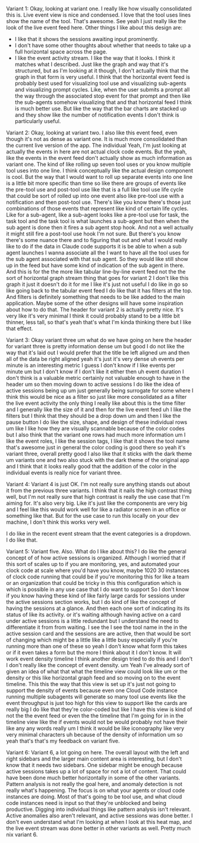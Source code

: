 Variant 1:
Okay, looking at variant one. I really like how visually consolidated this is. Live event view is nice and condensed. I love that the tool uses lines show the name of the tool. That's awesome. See yeah I just really like the look of the live event feed here.
Other things I like about this design are:
- I like that it shows the sessions awaiting input prominently.
- I don't have some other thoughts about whether that needs to take up a full horizontal space across the page.
- I like the event activity stream. I like the way that it looks. I think it matches what I described.
Just like the graph and way that it's structured, but as I'm looking at it though, I don't actually think that the graph in that form is very useful. I think that the horizontal event feed is probably best used for visualizing tool use and visualizing sub-agents and visualizing prompt cycles. Like, when the user submits a prompt all the way through the associated stop event for that prompt and then like the sub-agents somehow visualizing that and that horizontal feed I think is much better use. But like the way that the bar charts are stacked up and they show like the number of notification events I don't think is particularly useful.

Variant 2:
Okay, looking at variant two. I also like this event feed, even though it's not as dense as variant one. It is much more consolidated than the current live version of the app. The individual Yeah, I'm just looking at actually the events in here are not actual clock code events. But the yeah, like the events in the event feed don't actually show as much information as variant one. The kind of like rolling up seven tool uses or you know multiple tool uses into one line. I think conceptually like the actual design component is cool. But the way that I would want to roll up separate events into one line is a little bit more specific than time so like there are groups of events like the pre-tool use and post-tool use like that is a full like tool use life cycle that could be sort of rolled up into one event also like pre-tool use with a notification and then post-tool use. There's like you know there's those just combinations of those events that represent like kind of certain life cycles. Like for a sub-agent, like a sub-agent looks like a pre-tool use for task, the task tool and the task tool is what launches a sub-agent but then when the sub agent is done then it fires a sub agent stop hook. And not a well actually it might still fire a post-tool use hook I'm not sure. But there's you know there's some nuance there and to figuring that out and what I would really like to do if the data in Claude code supports it is be able to when a sub agent launches I wanna associate all the I want to have all the tool uses for the sub agent associated with that sub agent. So they would like still show up in the feed but have some kind of indication of the sub agent in there. And this is for the the more like tabular line-by-line event feed not the the sort of horizontal graph stream thing that goes for variant 2 I don't like this graph it just it doesn't do it for me I like it's just not useful I do like in go so like going back to the tabular event feed I do like that it has filters at the top. And filters is definitely something that needs to be like added to the main application. Maybe some of the other designs will have some inspiration about how to do that. The header for variant 2 is actually pretty nice. It's very like it's very minimal I think it could probably stand to be a little bit thinner, less tall, so that's yeah that's what I'm kinda thinking there but I like that effect.

Variant 3:
Okay variant three um what do we have going on here the header for variant three is pretty information dense um but good I do not like the way that it's laid out I would prefer that the title be left aligned um and then all of the data be right aligned yeah it's just it's very dense uh events per minute is an interesting metric I guess I don't know if I like events per minute um but I don't know if I don't like it either then uh event duration I don't think is a valuable metric certainly not valuable enough to have in the header um so then moving down to active sessions I do like the idea of active sessions being up um just generally being surrogate for some where I think this would be nice as a filter so just like more consolidated as a filter the live event activity the only thing I really like about this is the time filter and I generally like the size of it and then for the live event feed uh I like the filters but I think that they should be a drop down um and then I like the pause button I do like the size, shape, and design of these individual rows um like I like how they are visually scannable because of the color codes but I also think that the variant one rows had much more information um I like the event roles, I like the session tags, I like that it shows the tool name that's awesome just in general the color coding is good there so yeah it's variant three, overall pretty good I also like that it sticks with the dark theme um variants one and two also stuck with the dark theme of the original app and I think that it looks really good that the addition of the color in the individual events is really nice for variant three.

Variant 4:
Variant 4 is just OK. I'm not really sure anything stands out about it from the previous three variants. I think that it nails the high contrast thing well, but I'm not really sure that high contrast is really the use case that I'm aiming for. It's also very big. Like it's just like the components are very big and I feel like this would work well for like a radiator screen in an office or something like that. But for the use case to run this locally on your dev machine, I don't think this works very well.

I do like in the recent event stream that the event categories is a dropdown. I do like that.

Variant 5:
Variant five. Also. What do I like about this? I do like the general concept of of how active sessions is organized. Although I worried that if this sort of scales up to if you are monitoring, yes, and automated your clock code at scale where you'd have you know, maybe 1020 30 instances of clock code running that could be if you're monitoring this for like a team or an organization that could be tricky in this this configuration which is which is possible in any use case that I do want to support So I don't know if you know having these kind of like fairly large cards for sessions under the active sessions section works, but I do kind of like the concept of having the sessions at a glance. And then each one sort of indicating its its status of like its activity. or it's waiting although having active on a card under active sessions is a little redundant but I understand the need to differentiate it from from waiting. I see the I see the tool name in the in the active session card and the sessions are are active, then that would be sort of changing which might be a little like a little busy especially if you're running more than one of these so yeah I don't know what form this takes or if it even takes a form but the more I think about it I don't know. It will work event density timeline I think another design tried to do this and I don't I don't really like the concept of event density. um Yeah I've already sort of given an idea of what that what the timeline view could look like um or the density or this like horizontal graph feed and so moving on to the event timeline. This this the way that this view is set up it's just not going to support the density of events because even one Cloud Code instance running multiple subagents will generate so many tool use events like the event throughput is just too high for this view to support like the cards are really big I do like that they're color-coded but like I have this view is kind of not the the event feed or even the the timeline that I'm going for in in the timeline view like the if events would not be would probably not have their like any any words really um I think it would be like iconography like very very minimal characters uh because of the density of information um so yeah that's that's my feedback on variant five.

Variant 6:
Variant 6, a lot going on here. The overall layout with the left and right sidebars and the larger main content area is interesting, but I don't know that it needs two sidebars. One sidebar might be enough because active sessions takes up a lot of space for not a lot of content. That could have been done much better horizontally in some of the other variants. Pattern analysis is not really the goal here, and anomaly detection is not really what's happening. The focus is on what your agents or cloud code instances are doing. Most of that's going to be tool use, and what cloud code instances need is input so that they're unblocked and being productive. Digging into individual things like pattern analysis isn't relevant. Active anomalies also aren't relevant, and active sessions was done better. I don't even understand what I'm looking at when I look at this heat map, and the live event stream was done better in other variants as well. Pretty much nix variant 6.